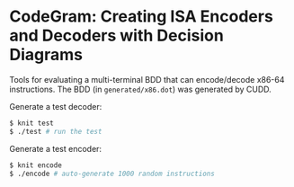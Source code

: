 # CodeGram: Creating ISA Encoders and Decoders with Decision Diagrams

Tools for evaluating a multi-terminal BDD that can encode/decode x86-64
instructions. The BDD (in `generated/x86.dot`) was generated by CUDD.

Generate a test decoder:

```sh
$ knit test
$ ./test # run the test
```

Generate a test encoder:

```sh
$ knit encode
$ ./encode # auto-generate 1000 random instructions
```
